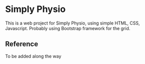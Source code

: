 # Simply Physio
This is a web project for Simply Physio, using simple HTML, CSS, Javascript.
Probably using Bootstrap framework for the grid.

## Reference
To be added along the way